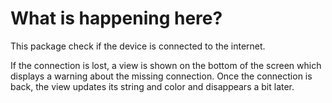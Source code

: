 # What is happening here?

This package check if the device is connected to the internet. 

If the connection is lost, a view is shown on the bottom of the screen which displays a warning about the missing connection. 
Once the connection is back, the view updates its string and color and disappears a bit later.

